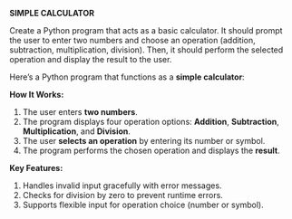 **SIMPLE CALCULATOR**

Create a Python program that acts as a basic calculator. It should prompt the user to enter two numbers and choose an operation (addition, subtraction, multiplication, division). Then, it should perform the selected operation and display the result to the user.

Here’s a Python program that functions as a **simple calculator**:

**How It Works:**
1. The user enters **two numbers**.
2. The program displays four operation options: **Addition**, **Subtraction**, **Multiplication**, and **Division**.
3. The user **selects an operation** by entering its number or symbol.
4. The program performs the chosen operation and displays the **result**.

**Key Features:**
1. Handles invalid input gracefully with error messages.
2. Checks for division by zero to prevent runtime errors.
3. Supports flexible input for operation choice (number or symbol).
